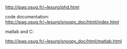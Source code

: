 http://ipag.osug.fr/~lesurg/phd.html

code documentation:
http://ipag.osug.fr/~lesurg/snoopy_doc/html/index.html

matlab and C:

http://ipag.osug.fr/~lesurg/snoopy_doc/html/matlab.html
